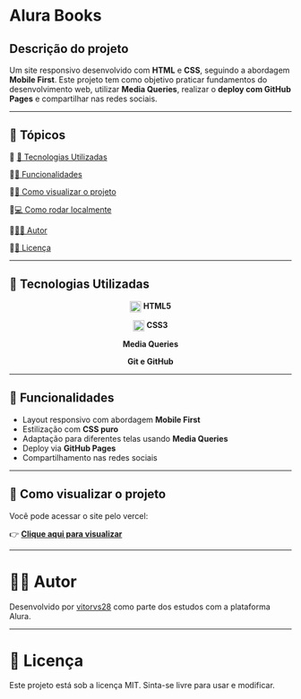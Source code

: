 <h1> Alura Books</h1>

## Descrição do projeto

Um site responsivo desenvolvido com **HTML** e **CSS**, seguindo a abordagem **Mobile First**. Este projeto tem como objetivo praticar fundamentos do desenvolvimento web, utilizar **Media Queries**, realizar o **deploy com GitHub Pages** e compartilhar nas redes sociais.

---

## 📑 Tópicos

:small_blue_diamond: [🚀 Tecnologias Utilizadas](#-tecnologias-utilizadas)

:small_blue_diamond:[📱 Funcionalidades](#-funcionalidades)

:small_blue_diamond:[🔗 Como visualizar o projeto](#-como-visualizar-o-projeto)

:small_blue_diamond:[💻 Como rodar localmente](#-como-rodar-localmente)

:small_blue_diamond:[👨‍🏫 Autor](#-autor)

:small_blue_diamond:[🧭 Licença](#-licença)


---

## 🚀 Tecnologias Utilizadas

<p align="center">
  <img src="https://www.w3.org/html/logo/downloads/HTML5_Logo_32.png" alt="HTML5" width="20" style="vertical-align: middle;">
  <strong>HTML5</strong>
</p>

<p align="center">
  <img src="https://logospng.org/download/css-3/logo-css-3-256.png" alt="CSS3" width="20" style="vertical-align: middle;">
  <strong>CSS3</strong>
</p>

<p align="center">
  <strong>Media Queries</strong>
</p>

<p align="center">
  <strong>Git e GitHub</strong>
</p>

---

## 📱 Funcionalidades

- Layout responsivo com abordagem **Mobile First**
- Estilização com **CSS puro**
- Adaptação para diferentes telas usando **Media Queries**
- Deploy via **GitHub Pages**
- Compartilhamento nas redes sociais

---

## 🔗 Como visualizar o projeto

Você pode acessar o site pelo vercel:

👉 [**Clique aqui para visualizar**](https://alura-book-flax.vercel.app/)

---
<h1>👨‍🏫 Autor</h1>

Desenvolvido por [vitorvs28](https://github.com/vitorvs28?tab=repositories) como parte dos estudos com a plataforma Alura.

---

<h1>🧭 Licença</h1>

Este projeto está sob a licença MIT. Sinta-se livre para usar e modificar.
